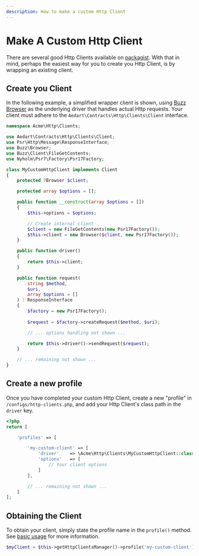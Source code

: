```yaml
---
description: How to make a custom Http Client
---
```


# Make A Custom Http Client

There are several good Http Clients available on [packagist](https://packagist.org/?query=http%20client).
With that in mind, perhaps the easiest way for you to create you Http Client, is by wrapping an existing client.

## Create you Client

In the following example, a simplified wrapper client is shown, using [Buzz Browser](https://github.com/kriswallsmith/Buzz) as the underlying driver that handles actual Http requests.
Your client must adhere to the `Aedart\Contracts\Http\Clients\Client` interface.

```php
namespace Acme\Http\Clients;

use Aedart\Contracts\Http\Clients\Client;
use Psr\Http\Message\ResponseInterface;
use Buzz\Browser;
use Buzz\Client\FileGetContents;
use Nyholm\Psr7\Factory\Psr17Factory;

class MyCustomHttpClient implements Client
{
    protected ?Browser $client;

    protected array $options = [];

    public function __construct(array $options = [])
    {
        $this->options = $options;

        // Create internal client
        $client = new FileGetContents(new Psr17Factory());
        $this->client = new Browser($client, new Psr17Factory()); 
    }

    public function driver()
    {
        return $this->client;
    }

    public function request(
        string $method,
        $uri,
        array $options = []
    ) : ResponseInterface
    {
        $factory = new Psr17Factory(); 
        
        $request = $factory->createRequest($method, $uri);

        // ... options handling not shown ...

        return $this->driver()->sendRequest($request);
    }

    // ... remaining not shown ...
}
```

## Create a new profile

Once you have completed your custom Http Client, create a new "profile" in `/configs/http-clients.php`, and add your Http Client's class path in the `driver` key.

```php
<?php
return [

    'profiles' => [

        'my-custom-client' => [
            'driver'    => \Acme\Http\Clients\MyCustomHttpClient::class,
            'options'   => [
                // Your client options
            ]
        ],

        // ... remaining not shown ...
    ]
];
```

## Obtaining the Client

To obtain your client, simply state the profile name in the `profile()` method.
See [basic usage](./usage.md) for more information.

```php
$myClient = $this->getHttpClientsManager()->profile('my-custom-client');
```
